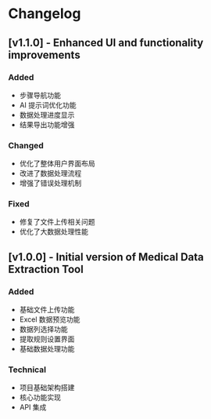 # Changelog

## [v1.1.0] - Enhanced UI and functionality improvements

### Added

- 步骤导航功能
- AI 提示词优化功能
- 数据处理进度显示
- 结果导出功能增强

### Changed

- 优化了整体用户界面布局
- 改进了数据处理流程
- 增强了错误处理机制

### Fixed

- 修复了文件上传相关问题
- 优化了大数据处理性能

## [v1.0.0] - Initial version of Medical Data Extraction Tool

### Added

- 基础文件上传功能
- Excel 数据预览功能
- 数据列选择功能
- 提取规则设置界面
- 基础数据处理功能

### Technical

- 项目基础架构搭建
- 核心功能实现
- API 集成
